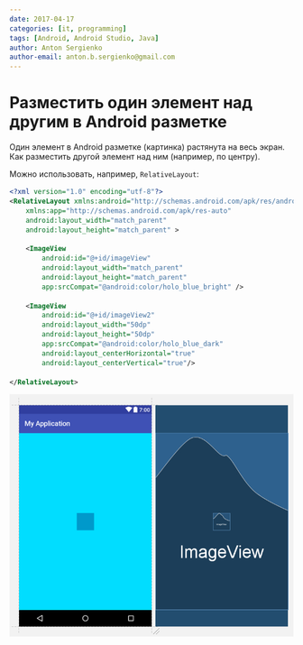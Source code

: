 ```yaml
---
date: 2017-04-17
categories: [it, programming]
tags: [Android, Android Studio, Java]
author: Anton Sergienko
author-email: anton.b.sergienko@gmail.com
---
```


# Разместить один элемент над другим в Android разметке

Один элемент в Android разметке (картинка) растянута на весь экран. Как разместить другой элемент над ним (например, по центру).

Можно использовать, например, `RelativeLayout`:

```xml
<?xml version="1.0" encoding="utf-8"?>
<RelativeLayout xmlns:android="http://schemas.android.com/apk/res/android"
    xmlns:app="http://schemas.android.com/apk/res-auto"
    android:layout_width="match_parent"
    android:layout_height="match_parent" >

    <ImageView
        android:id="@+id/imageView"
        android:layout_width="match_parent"
        android:layout_height="match_parent"
        app:srcCompat="@android:color/holo_blue_bright" />

    <ImageView
        android:id="@+id/imageView2"
        android:layout_width="50dp"
        android:layout_height="50dp"
        app:srcCompat="@android:color/holo_blue_dark"
        android:layout_centerHorizontal="true"
        android:layout_centerVertical="true"/>

</RelativeLayout>
```

![Итоговый результат](img/result.png)
